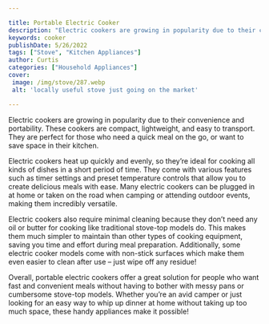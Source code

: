 ```yaml
---

title: Portable Electric Cooker
description: "Electric cookers are growing in popularity due to their convenience and portability. These cookers are compact, lightweight, and e...learn more about it now"
keywords: cooker
publishDate: 5/26/2022
tags: ["Stove", "Kitchen Appliances"]
author: Curtis
categories: ["Household Appliances"]
cover: 
 image: /img/stove/287.webp
 alt: 'locally useful stove just going on the market'

---
```


Electric cookers are growing in popularity due to their convenience and portability. These cookers are compact, lightweight, and easy to transport. They are perfect for those who need a quick meal on the go, or want to save space in their kitchen.

Electric cookers heat up quickly and evenly, so they’re ideal for cooking all kinds of dishes in a short period of time. They come with various features such as timer settings and preset temperature controls that allow you to create delicious meals with ease. Many electric cookers can be plugged in at home or taken on the road when camping or attending outdoor events, making them incredibly versatile.

Electric cookers also require minimal cleaning because they don’t need any oil or butter for cooking like traditional stove-top models do. This makes them much simpler to maintain than other types of cooking equipment, saving you time and effort during meal preparation. Additionally, some electric cooker models come with non-stick surfaces which make them even easier to clean after use – just wipe off any residue! 

Overall, portable electric cookers offer a great solution for people who want fast and convenient meals without having to bother with messy pans or cumbersome stove-top models. Whether you’re an avid camper or just looking for an easy way to whip up dinner at home without taking up too much space, these handy appliances make it possible!
